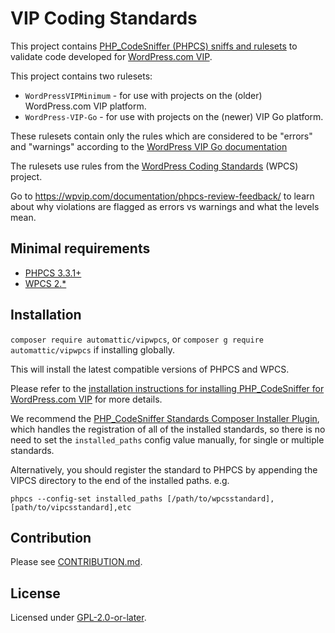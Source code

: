 # VIP Coding Standards

This project contains [PHP_CodeSniffer (PHPCS) sniffs and rulesets](https://github.com/squizlabs/PHP_CodeSniffer) to validate code developed for [WordPress.com VIP](https://wpvip.com/).

This project contains two rulesets:

 - `WordPressVIPMinimum` - for use with projects on the (older) WordPress.com VIP platform.
 - `WordPress-VIP-Go` - for use with projects on the (newer) VIP Go platform.

These rulesets contain only the rules which are considered to be "errors" and "warnings" according to the [WordPress VIP Go documentation](https://wpvip.com/documentation/vip-go/code-review-blockers-warnings-notices/)

The rulesets use rules from the [WordPress Coding Standards](https://github.com/WordPress/WordPress-Coding-Standards) (WPCS) project.

Go to https://wpvip.com/documentation/phpcs-review-feedback/ to learn about why violations are flagged as errors vs warnings and what the levels mean.

## Minimal requirements

* [PHPCS 3.3.1+](https://github.com/squizlabs/PHP_CodeSniffer/releases)
* [WPCS 2.*](https://github.com/WordPress-Coding-Standards/WordPress-Coding-Standards/releases)

## Installation

`composer require automattic/vipwpcs`, or `composer g require automattic/vipwpcs` if installing globally. 

This will install the latest compatible versions of PHPCS and WPCS. 


Please refer to the [installation instructions for installing PHP_CodeSniffer for WordPress.com VIP](https://wpvip.com/documentation/how-to-install-php-code-sniffer-for-wordpress-com-vip/) for more details.

We recommend the [PHP_CodeSniffer Standards Composer Installer Plugin](https://github.com/Dealerdirect/phpcodesniffer-composer-installer), which handles the registration of all of the installed standards, so there is no need to set the `installed_paths` config value manually, for single or multiple standards.

Alternatively, you should register the standard to PHPCS by appending the VIPCS directory to the end of the installed paths. e.g.

`phpcs --config-set installed_paths [/path/to/wpcsstandard],[path/to/vipcsstandard],etc`

## Contribution

Please see [CONTRIBUTION.md](CONTRIBUTING.md).

## License

Licensed under [GPL-2.0-or-later](LICENSE.md).
